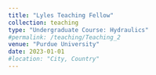 ```yaml
---
title: "Lyles Teaching Fellow"
collection: teaching
type: "Undergraduate Course: Hydraulics"
#permalink: /teaching/Teaching_2
venue: "Purdue University"
date: 2023-01-01
#location: "City, Country"
---
```

